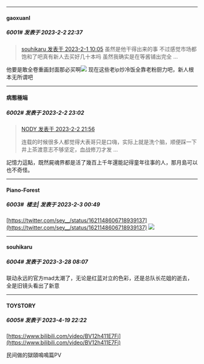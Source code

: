 *****

####  gaoxuanl  
##### 6001#       发表于 2023-2-2 22:37

<blockquote><a href="httphttps://bbs.saraba1st.com/2b/forum.php?mod=redirect&amp;goto=findpost&amp;pid=59564826&amp;ptid=2035792" target="_blank">souhikaru 发表于 2023-2-1 10:05</a>
虽然是他干得出来的事
不过感觉市场都饱和了吧真有新人去买好几十本吗
虽然我确实是在等酱铺出完全 ...</blockquote>
他要是敢全卷重画封面那必买啊<img src="https://static.saraba1st.com/image/smiley/face2017/065.png" referrerpolicy="no-referrer">
现在这些老ip炒冷饭全靠老粉厨力吧，新人根本无所谓吧


*****

####  病態極端  
##### 6002#       发表于 2023-2-2 23:02

<blockquote><a href="httphttps://bbs.saraba1st.com/2b/forum.php?mod=redirect&amp;goto=findpost&amp;pid=59587364&amp;ptid=2035792" target="_blank">NODY 发表于 2023-2-2 21:56</a>

连载的时候很多人都觉得大表哥只是口嗨，实际上就是洗个脑，顺便踩一下井上茶渡意志不够坚定，血战修刀才发 ...</blockquote>
記憶力這點，既然屍魂界都是活了幾百上千年還能記得童年往事的人，那月島可以也不奇怪。


*****

####  Piano-Forest  
##### 6003#         楼主| 发表于 2023-2-3 00:49

[https://twitter.com/sey__/status/1621148606718939137](https://twitter.com/sey__/status/1621148606718939137)
<img src="https://p.sda1.dev/9/ad5145df9e9c0d4268ae5323e0f17d42/20230203_004855.jpg" referrerpolicy="no-referrer">

*****

####  souhikaru  
##### 6004#       发表于 2023-3-28 08:07

联动永远的官方mad太潮了，无论是红蓝对立的色彩，还是总队长花姐的逝去，全是旧镜头看出了新意

*****

####  TOYSTORY  
##### 6005#       发表于 2023-4-19 22:22

[https://www.bilibili.com/video/BV12h411E7Fj](https://www.bilibili.com/video/BV12h411E7Fj)

民间做的獄頤鳴鳴篇PV

